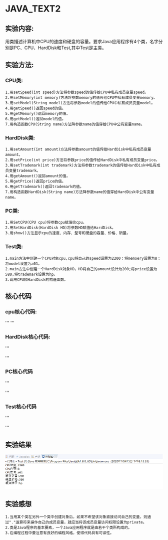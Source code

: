 # JAVA_TEXT2
## 实验内容:
  用类描述计算机中CPU的速度和硬盘的容量。要求Java应用程序有4个类，名字分别是PC、CPU、HardDisk和Test,其中Test是主类。
  
## 实验方法:
  ### CPU类:
    1.用setSpeed(int speed)方法将参数speed的值传给CPU中私有成员变量speed。
    2.用setMemory(int memory)方法将参数memory的值传给CPU中私有成员变量memory。
    3.用setModel(String model)方法将参数model的值传给CPU中私有成员变量model。
    4.用getSpeed()返回speed的值。
    5.用getMemory()返回memory的值。
    6.用getModel()返回model的值。
    7.用构造函数CPU(String name)方法降参数name的值穿给CPU中公有变量name。
  ### HardDisk类:
    1.用setAmount(int amount)方法将参数amount的值传给HardDisk中私有成员变量amount。
    2.用setPrice(int price)方法将参数price的值传给HardDisk中私有成员变量price。
    3.用setTrademark(int trademark)方法将参数trademark的值传给HardDisk中私有成员变量trademark。
    4.用getAmount()返回amount的值。
    5.用getPrice()返回price的值。
    6.用getTrademark()返回trademark的值。
    7.用构造函数HardDisk(String name)方法降参数name的值穿给HardDisk中公有变量name。
  ### PC类:
    1.用SetCPU(CPU cpu)将参数cpu赋值给cpu。
    2.用SetHardDisk(HardDisk HD)将参数HD赋值给HardDisk。
    3.用show()方法显示cpu的速度、内存、型号和硬盘的容量、价格、销量。
  ### Test类:
    1.main方法中创建一个CPU对象cpu,cpu将自己的speed设置为2200；将memoery设置为8；将model设置为a01。
    2.main方法中创建一个HardDisk对象HD，HD将自己的amount设计为200;将price设置为580;将trademark设置为hp。
    3.调用CPU和HardDisk的构造函数。
    
## 核心代码

   ### cpu核心代码:
'''
'''
   
   ### HardDisk核心代码:
'''
	   

'''
  
   ### PC核心代码
'''
   
    
'''
    
   ### Test核心代码
'''
   
'''
   
## 实验结果
![result](https://raw.githubusercontent.com/Handsom123/java-project-/main/reslut.png)
    
## 实验感想 
    1.当用某个类在另外一个类中创建对象后，如果不希望该对象直接访问自己的变量，则通过"."运算符来操作自己的成员变量，就应当将该成员变量访问权限设置为private。
    2.类是Java程序的基本要素，一个Java应用程序就是由若干个类所构成的。
    3.在编程过程中要注意有良好的编程风格，使得代码具有可读性。
    
  
  
  
    
  
  


